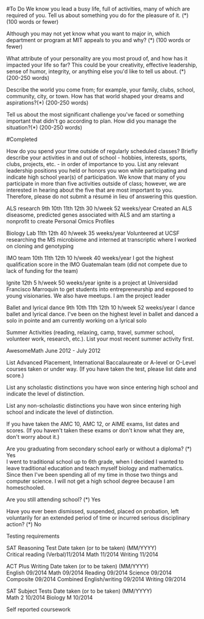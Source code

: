#To Do 
We know you lead a busy life, full of activities, many of which are required of you. Tell us about something you do for the pleasure of it. (*)(100 words or fewer)

Although you may not yet know what you want to major in, which department or program at MIT appeals to you and why? (*) (100 words or fewer)

What attribute of your personality are you most proud of, and how has it impacted your life so far? This could be your creativity, effective leadership, sense of humor, integrity, or anything else you'd like to tell us about. (*) (200-250 words)

Describe the world you come from; for example, your family, clubs, school, community, city, or town. How has that world shaped your dreams and aspirations?(*) (200-250 words)

Tell us about the most significant challenge you've faced or something important that didn't go according to plan. How did you manage the situation?(*) (200-250 words) 

#Completed

How do you spend your time outside of regularly scheduled classes? Briefly describe your activities in and out of school - hobbies, interests, sports, clubs, projects, etc. - in order of importance to you. List any relevant leadership positions you held or honors you won while participating and indicate high school year(s) of participation. We know that many of you participate in more than five activities outside of class; however, we are interested in hearing about the five that are most important to you. Therefore, please do not submit a résumé in lieu of answering this question.

ALS research 
9th 10th 11th 12th
30 h/week 52 weeks/year 
Created an ALS diseasome, predicted genes associated with ALS and am starting a nonprofit to create Personal Omics Profiles

Biology Lab
11th 12th 
40 h/week 35 weeks/year 
Volunteered at UCSF researching the MS microbiome and interned at transcriptic where I worked on cloning and genotyping 

IMO team 
10th 11th 12th 
10 h/week 40 weeks/year 
I got the highest qualification score in the IMO Guatemalan team (did not compete due to lack of funding for the team)

Ignite 
12th
5 h/week 50 weeks/year 
ignite is a project at Universidad Francisco Marroquin to get students into entrepreneurship and exposed to young visionaries. We also have meetups. I am the project leader

Ballet and lyrical dance 
9th 10th 11th 12th 
10 h/week 52 weeks/year 
I dance ballet and lyrical dance. I've been on the highest level in ballet and danced a solo in pointe and am currently working on a lyrical solo

Summer Activities (reading, relaxing, camp, travel, summer school, volunteer work, research, etc.). List your most recent summer activity first.

AwesomeMath June 2012 - July 2012 

List Advanced Placement, International Baccalaureate or A-level or O-Level courses taken or under way. (If you have taken the test, please list date and score.)

List any scholastic distinctions you have won since entering high school and indicate the level of distinction.

List any non-scholastic distinctions you have won since entering high school and indicate the level of distinction.

If you have taken the AMC 10, AMC 12, or AIME exams, list dates and scores. (If you haven't taken these exams or don't know what they are, don't worry about it.)

Are you graduating from secondary school early or without a diploma? (*)
Yes  
I went to traditional school up to 6th grade, when I decided I wanted to leave traditional education and teach myself biology and mathematics. Since then I've been spending all of my time in those two things and computer science. I will not get a high school degree because I am homeschooled.

Are you still attending school? (*)
Yes 

Have you ever been dismissed, suspended, placed on probation, left voluntarily for an extended period of time or incurred serious disciplinary action? (*)
No 

Testing requirements


SAT Reasoning Test	 Date taken
(or to be taken) (MM/YYYY)		 	 
Critical reading (Verbal)11/2014
Math 11/2014
Writing 11/2014

ACT Plus Writing	 Date taken
(or to be taken)
(MM/YYYY)	  
English 09/2014
Math 09/2014
Reading 09/2014
Science 09/2014
Composite 09/2014
Combined English/writing 09/2014
Writing 09/2014

SAT Subject Tests	 Date taken
(or to be taken)
(MM/YYYY)	
Math 2 10/2014
Biology M 10/2014

Self reported coursework 


 		



